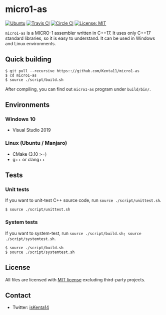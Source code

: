 # micro1-as

[![Ubuntu](https://github.com/Kenta11/micro1-as/workflows/Ubuntu/badge.svg)](https://github.com/Kenta11/micro1-as)
[![Travis CI](https://travis-ci.org/Kenta11/micro1-as.svg?branch=master)](https://travis-ci.org/Kenta11/micro1-as)
[![Circle CI](https://circleci.com/gh/Kenta11/micro1-as.svg?style=svg)](https://circleci.com/gh/Kenta11/micro1-as)
[![License: MIT](https://img.shields.io/badge/License-MIT-blue.svg)](https://opensource.org/licenses/MIT)

`micro1-as` is a MICRO-1 assembler written in C++17. It uses only C++17 standard libraries, so it is easy to understand. It can be used in Windows and Linux environments.

## Quick building

```
$ git pull --recursive https:://github.com/Kenta11/micro1-as
$ cd micro1-as
$ source ./script/build.sh
```

After compiling, you can find out `micro1-as` program under `build/bin/`.

## Environments

### Windows 10

- Visual Studio 2019

### Linux (Ubuntu / Manjaro)

- CMake (3.10 >=)
- g++ or clang++

## Tests

### Unit tests

If you want to unit-test C++ source code, run `source ./script/unittest.sh`.

```
$ source ./script/unittest.sh
```

### System tests

If you want to system-test, run `source ./script/build.sh; source ./script/systemtest.sh`.

```
$ source ./script/build.sh
$ source ./script/systemtest.sh
```

## License

All files are licensed with [MIT license](LICENSE) excluding third-party projects.

## Contact

- Twitter: [isKenta14](https://twitter.com/isKenta14)
